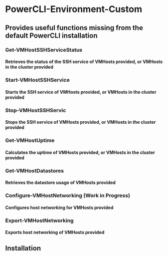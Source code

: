 PowerCLI-Environment-Custom
=============================

## Provides useful functions missing from the default PowerCLI installation

### Get-VMHostSSHServiceStatus
#### Retrieves the status of the SSH service of VMHosts provided, or VMHosts in the cluster provided

### Start-VMHostSSHService
#### Starts the SSH service of VMHosts provided, or VMHosts in the cluster provided

### Stop-VMHostSSHServic
#### Stops the SSH service of VMHosts provided, or VMHosts in the cluster provided

### Get-VMHostUptime
#### Calculates the uptime of VMHosts provided, or VMHosts in the cluster provided

### Get-VMHostDatastores
#### Retrieves the datastore usage of VMHosts provided

### Configure-VMHostNetworking (Work in Progress)
#### Configures host networking for VMHosts provided

### Export-VMHostNetworking
#### Exports host networking of VMHosts provided

## Installation
